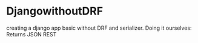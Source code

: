 # DjangowithoutDRF
creating a django app basic without DRF and serializer. Doing it ourselves: Returns JSON REST
